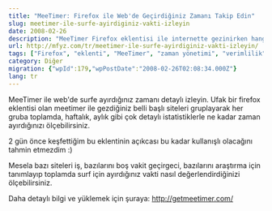 ```yaml
---
title: "MeeTimer: Firefox ile Web'de Geçirdiğiniz Zamanı Takip Edin"
slug: meetimer-ile-surfe-ayirdiginiz-vakti-izleyin
date: 2008-02-26
description: "MeeTimer Firefox eklentisi ile internette gezinirken hangi sitelerde ne kadar vakit geçirdiğinizi takip edin. Siteleri gruplandırarak zaman yönetiminizi iyileştirin."
url: http://mfyz.com/tr/meetimer-ile-surfe-ayirdiginiz-vakti-izleyin/
tags: ["Firefox", "eklenti", "MeeTimer", "zaman yönetimi", "verimlilik", "internet", "web tarayıcı", "yazılım", "araçlar"]
category: Diğer
migration: {"wpId":179,"wpPostDate":"2008-02-26T02:08:34.000Z"}
lang: tr
---
```


MeeTimer ile web'de surfe ayırdığınız zamanı detaylı izleyin. Ufak bir firefox eklentisi olan meetimer ile gezdiğiniz belli başlı siteleri gruplayarak her gruba toplamda, haftalık, aylık gibi çok detaylı istatistiklerle ne kadar zaman ayırdığınızı ölçebilirsiniz.

2 gün önce keşfettiğim bu eklentinin açıkcası bu kadar kullanışlı olacağını tahmin etmezdim :)

Mesela bazı siteleri iş, bazılarını boş vakit geçirgeci, bazılarını araştırma için tanımlayıp toplamda surf için ayırdığınız vakti nasıl değerlendirdiğinizi ölçebilirsiniz.

Daha detaylı bilgi ve yüklemek için şuraya: http://getmeetimer.com/